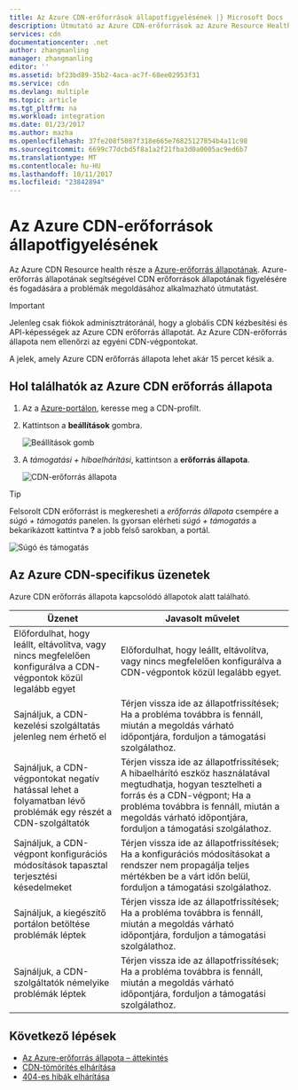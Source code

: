 ```yaml
---
title: Az Azure CDN-erőforrások állapotfigyelésének |} Microsoft Docs
description: Útmutató az Azure CDN-erőforrások az Azure Resource Health állapotának figyelésére.
services: cdn
documentationcenter: .net
author: zhangmanling
manager: zhangmanling
editor: ''
ms.assetid: bf23bd89-35b2-4aca-ac7f-68ee02953f31
ms.service: cdn
ms.devlang: multiple
ms.topic: article
ms.tgt_pltfrm: na
ms.workload: integration
ms.date: 01/23/2017
ms.author: mazha
ms.openlocfilehash: 37fe208f5087f318e665e76825127854b4a11c98
ms.sourcegitcommit: 6699c77dcbd5f8a1a2f21fba3d0a0005ac9ed6b7
ms.translationtype: MT
ms.contentlocale: hu-HU
ms.lasthandoff: 10/11/2017
ms.locfileid: "23842894"
---
```

# <a name="monitor-the-health-of-azure-cdn-resources"></a>Az Azure CDN-erőforrások állapotfigyelésének
  
Az Azure CDN Resource health része a [Azure-erőforrás állapotának](../resource-health/resource-health-overview.md).  Azure-erőforrás állapotának segítségével CDN erőforrások állapotának figyelésére és fogadására a problémák megoldásához alkalmazható útmutatást.

>[!IMPORTANT] 
>Jelenleg csak fiókok adminisztrátoránál, hogy a globális CDN kézbesítési és API-képességek az Azure CDN erőforrás állapotát.  Az Azure CDN-erőforrás állapota nem ellenőrzi az egyéni CDN-végpontokat.
>
>A jelek, amely Azure CDN erőforrás állapota lehet akár 15 percet késik a.

## <a name="how-to-find-azure-cdn-resource-health"></a>Hol találhatók az Azure CDN erőforrás állapota

1. Az a [Azure-portálon](https://portal.azure.com), keresse meg a CDN-profilt.

2. Kattintson a **beállítások** gombra.

    ![Beállítások gomb](./media/cdn-resource-health/cdn-profile-settings.png)

3. A *támogatási + hibaelhárítási*, kattintson a **erőforrás állapota**.

    ![CDN-erőforrás állapota](./media/cdn-resource-health/cdn-resource-health3.png)

>[!TIP] 
>Felsorolt CDN erőforrást is megkeresheti a *erőforrás állapota* csempére a *súgó + támogatás* panelen.  Is gyorsan elérheti *súgó + támogatás* a bekarikázott kattintva **?** a jobb felső sarokban, a portál.
>
> ![Súgó és támogatás](./media/cdn-resource-health/cdn-help-support.png)

## <a name="azure-cdn-specific-messages"></a>Az Azure CDN-specifikus üzenetek

Azure CDN erőforrás állapota kapcsolódó állapotok alatt található.

|Üzenet | Javasolt művelet |
|---|---|
|Előfordulhat, hogy leállt, eltávolítva, vagy nincs megfelelően konfigurálva a CDN-végpontok közül legalább egyet | Előfordulhat, hogy leállt, eltávolítva, vagy nincs megfelelően konfigurálva a CDN-végpontok közül legalább egyet.|
|Sajnáljuk, a CDN-kezelési szolgáltatás jelenleg nem érhető el | Térjen vissza ide az állapotfrissítések; Ha a probléma továbbra is fennáll, miután a megoldás várható időpontjára, forduljon a támogatási szolgálathoz.|
|Sajnáljuk, a CDN-végpontokat negatív hatással lehet a folyamatban lévő problémák egy részét a CDN-szolgáltatók | Térjen vissza ide az állapotfrissítések; A hibaelhárító eszköz használatával megtudhatja, hogyan tesztelheti a forrás és a CDN-végpont; Ha a probléma továbbra is fennáll, miután a megoldás várható időpontjára, forduljon a támogatási szolgálathoz. |
|Sajnáljuk, a CDN-végpont konfigurációs módosítások tapasztal terjesztési késedelmeket | Térjen vissza ide az állapotfrissítések; Ha a konfigurációs módosításokat a rendszer nem propagálja teljes mértékben be a várt időn belül, forduljon a támogatási szolgálathoz.|
|Sajnáljuk, a kiegészítő portálon betöltése problémák léptek | Térjen vissza ide az állapotfrissítések; Ha a probléma továbbra is fennáll, miután a megoldás várható időpontjára, forduljon a támogatási szolgálathoz.|
Sajnáljuk, a CDN-szolgáltatók némelyike problémák léptek | Térjen vissza ide az állapotfrissítések; Ha a probléma továbbra is fennáll, miután a megoldás várható időpontjára, forduljon a támogatási szolgálathoz. |

## <a name="next-steps"></a>Következő lépések

- [Az Azure-erőforrás állapota – áttekintés](../resource-health/resource-health-overview.md)
- [CDN-tömörítés elhárítása](./cdn-troubleshoot-compression.md)
- [404-es hibák elhárítása](./cdn-troubleshoot-endpoint.md)